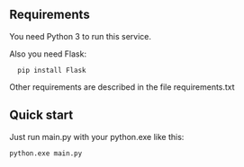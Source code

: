 Requirements 
-----------
You need Python 3 to run this service. 

Also you need Flask:
```
  pip install Flask
```
Other requirements are described in the file requirements.txt
  
Quick start
-----------
Just run main.py with your python.exe like this:
```
python.exe main.py
```
  

